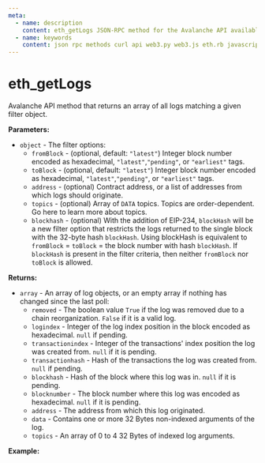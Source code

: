 ```yaml
---
meta:
  - name: description
    content: eth_getLogs JSON-RPC method for the Avalanche API available with examples in web3.js, web3.py, eth.rb, and cURL.
  - name: keywords
    content: json rpc methods curl api web3.py web3.js eth.rb javascript python ruby Avalanche 
---
```


# eth_getLogs

Avalanche API method that returns an array of all logs matching a given filter object.

**Parameters:**  

* `object` - The filter options:
  * `fromBlock` - (optional, default: `"latest"`) Integer block number encoded as hexadecimal, `"latest"`,`"pending"`, or `"earliest"` tags.
  * `toBlock` - (optional, default: `"latest"`) Integer block number encoded as hexadecimal, `"latest"`,`"pending"`, or `"earliest"` tags.
  * `address` - (optional) Contract address, or a list of addresses from which logs should originate.
  * `topics` - (optional) Array of `DATA` topics. Topics are order-dependent. Go here to learn more about topics.
  * `blockhash` - (optional) With the addition of EIP-234, `blockHash` will be a new filter option that restricts the logs returned to the single block with the 32-byte hash `blockHash`. Using blockHash is equivalent to `fromBlock` = `toBlock` = the block number with hash `blockHash`. If `blockHash` is present in the filter criteria, then neither `fromBlock` nor `toBlock` is allowed.

**Returns:** 

* `array` - An array of log objects, or an empty array if nothing has changed since the last poll:
  * `removed` - The boolean value `True` if the log was removed due to a chain reorganization. `False` if it is a valid log.
  * `logindex` - Integer of the log index position in the block encoded as hexadecimal. `null` if pending.
  * `transactionindex` - Integer of the transactions' index position the log was created from. `null` if it is pending.
  * `transactionhash` - Hash of the transactions the log was created from. `null` if pending.
  * `blockhash` - Hash of the block where this log was in. `null` if it is pending.
  * `blocknumber` - The block number where this log was encoded as hexadecimal. `null` if it is pending.
  * `address` - The address from which this log originated.
  * `data` - Contains one or more 32 Bytes non-indexed arguments of the log.
  * `topics` - An array of 0 to 4 32 Bytes of indexed log arguments.

**Example:**

<CodeSwitcher :languages="{js:'web3.js', py:'web3.py', rb:'eth.rb', cr:'cURL'}">
<template v-slot:js>

``` js
const Web3 = require("web3");
const node_url = "CHAINSTACK_NODE_URL";
const web3 = new Web3(node_url);
web3.eth.getPastLogs("0xB31f66AA3C1e785363F0875A1B74E27b85FD66c7", (err, logs) => {
  console.log(logs)
})
```

</template>
<template v-slot:py>

``` py
from web3 import Web3  
node_url = "CHAINSTACK_NODE_URL" 
web3 = Web3(Web3.HTTPProvider(node_url)) 
print(web3.eth.get_logs({
  "fromBlock": 19640802, 
  "toBlock": 19640925, 
  "address": "0xB31f66AA3C1e785363F0875A1B74E27b85FD66c7"
  }))
```

</template>
<template v-slot:rb>

``` rb
require "eth"
client = Eth::Client.create "CHAINSTACK_NODE_URL"
response = client.eth_get_logs({address: "0xB31f66AA3C1e785363F0875A1B74E27b85FD66c7"})
puts response["result"]
```

</template>
<template v-slot:cr>

``` sh
curl -X POST "CHAINSTACK_NODE_URL" \
  -H "Content-Type: application/json" \
  --data '{"method":"eth_getLogs","params":[{"address": "0x5947BB275c521040051D82396192181b413227A3"}],"id":1,"jsonrpc":"2.0"}'
```

</template>
</CodeSwitcher>